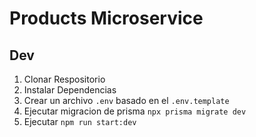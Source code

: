 # Products Microservice

## Dev
1. Clonar Respositorio
2. Instalar Dependencias
3. Crear un archivo `.env` basado en el `.env.template`
4. Ejecutar migracion de prisma `npx prisma migrate dev`
5. Ejecutar `npm run start:dev`